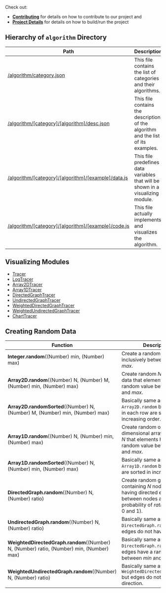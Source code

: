 Check out:
- [**Contributing**](Contributing) for details on how to contribute to our project and 
- [**Project Details**](Project-Details) for details on how to build/run the project

## Hierarchy of `algorithm` Directory
| Path | Description |
|------|-------------|
| [/algorithm/category.json](https://github.com/parkjs814/AlgorithmVisualizer/tree/gh-pages/algorithm/category.json) | This file contains the list of categories and their algorithms. |
| [/algorithm/[category]/[algorithm]/desc.json](https://github.com/parkjs814/AlgorithmVisualizer/blob/gh-pages/algorithm/graph_search/dfs/desc.json) | This file contains the description of the algorithm and the list of its examples. |
| [/algorithm/[category]/[algorithm]/[example]/data.js](https://github.com/parkjs814/AlgorithmVisualizer/blob/gh-pages/algorithm/graph_search/dfs/tree/data.js) | This file predefines data variables that will be shown in a visualizing module. |
| [/algorithm/[category]/[algorithm]/[example]/code.js](https://github.com/parkjs814/AlgorithmVisualizer/blob/gh-pages/algorithm/graph_search/dfs/tree/code.js) | This file actually implements and visualizes the algorithm. |

## Visualizing Modules
* [Tracer](Tracer)
* [LogTracer](LogTracer)
* [Array2DTracer](Array2DTracer)
* [Array1DTracer](Array1DTracer)
* [DirectedGraphTracer](DirectedGraphTracer)
* [UndirectedGraphTracer](UndirectedGraphTracer)
* [WeightedDirectedGraphTracer](WeightedDirectedGraphTracer)
* [WeightedUndirectedGraphTracer](WeightedUndirectedGraphTracer)
* [ChartTracer](ChartTracer)

## Creating Random Data
| Function | Description |
|----------|-------------|
| **Integer.random**((Number) min, (Number) max) | Create a random integer inclusively between _min_ and _max_. |
| **Array2D.random**((Number) N, (Number) M, (Number) min, (Number) max) | Create random _N_ * _M_ array data that elements have a random value between _min_ and _max_. |
| **Array2D.randomSorted**((Number) N, (Number) M, (Number) min, (Number) max) | Basically same as `Array2D.random` but elements in each row are sorted in increasing order. |
| **Array1D.random**((Number) N, (Number) min, (Number) max) | Create random one-dimensional array data of size _N_ that elements have a random value between _min_ and _max_. |
| **Array1D.randomSorted**((Number) N, (Number) min, (Number) max) | Basically same as `Array1D.random` but elements are sorted in increasing order. |
| **DirectedGraph.random**((Number) N, (Number) ratio) | Create random graph data containing _N_ nodes and having directed edges between nodes at the probability of _ratio_ (between 0 and 1). |
| **UndirectedGraph.random**((Number) N, (Number) ratio) | Basically same as `DirectedGraph.random` but edges do not have direction. |
| **WeightedDirectedGraph.random**((Number) N, (Number) ratio, (Number) min, (Number) max) | Basically same as `DirectedGraph.random` but edges have a random weight between _min_ and _max_. |
| **WeightedUndirectedGraph.random**((Number) N, (Number) ratio) | Basically same as `WeightedDirectedGraph.random` but edges do not have direction. |